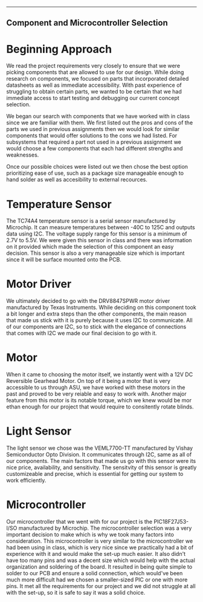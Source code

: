 -----------------------------------------------
Component and Microcontroller Selection
-----------------------------------------------
 
# Beginning Approach
We read the project requirements very closely to ensure that we were picking components that are allowed to use for our design. While doing research on components, we focused on parts that incorporated detailed datasheets as well as immediate accessibility. With past experience of struggling to obtain certain parts, we wanted to be certain that we had immediate access to start testing and debugging our current concept selection.

We began our search with components that we have worked with in class since we are familiar with them. We first listed out the pros and cons of the parts we used in previous assignments then we would look for similar components that would offer solutions to the cons we had listed. For subsystems that required a part not used in a previous assignment we would choose a few components that each had different strengths and weaknesses.

Once our possible choices were listed out we then chose the best option prioritizing ease of use, such as a package size manageable enough to hand solder as well as accesibility to external recources.

# Temperature Sensor
The TC74A4 temperature sensor is a serial sensor manufactured by Microchip. It can measure temperatures between -40C to 125C and outputs data using I2C. The voltage supply range for this sensor is a minimum of 2.7V to 5.5V. We were given this sensor in class and there was information on it provided which made the selection of this component an easy decision. This sensor is also a very manageable size which is important since it will be surface mounted onto the PCB.

# Motor Driver
We ultimately decided to go with the DRV8847SPWR motor driver manufactured by Texas Instruments. While deciding on this component took a bit longer and extra steps than the other components, the main reason that made us stick with it is purely because it uses I2C to communicate. All of our components are I2C, so to stick with the elegance of connections that comes with I2C we made our final decision to go with it. 

# Motor
When it came to choosing the motor itself, we instantly went with a 12V DC Reversible Gearhead Motor. On top of it being a motor that is very accessible to us through ASU, we have worked with these motors in the past and proved to be very reiable and easy to work with. Another major feature from this motor is its notable torque, which we knew would be mor ethan enough for our project that would require to consitently rotate blinds. 

# Light Sensor 
The light sensor we chose was the VEML7700-TT manufactured by Vishay Semiconductor Opto Division. It communicates through I2C, same as all of our components. The main factors that made us go with this sensor were its nice price, availability, and sensitivity. The sensitvity of this sensor is greatly customizeable and precise, which is essential for getting our system to work efficiently.

# Microcontroller
Our microcontroller that we went with for our project is the PIC18F27J53-I/SO manufactured by Microchip. The microcontroller selection was a very important decision to make which is why we took many factors into consideration. This microcontroller is very similar to the microcontroller we had been using in class, which is very nice since we practically had a bit of experience with it and would make the set-up much easier. It also didn't have too many pins and was a decent size which would help with the actual organization and soldering of the board. It resulted in being quite simple to solder to our PCB and ensure a solid connection, which would've been much more difficult had we chosen a smaller-sized PIC or one with more pins. It met all the requirements for our project and we did not struggle at all with the set-up, so it is safe to say it was a solid choice.
